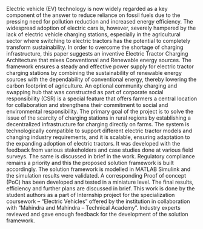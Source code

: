 Electric vehicle (EV) technology is now widely regarded as a key component of the answer to reduce reliance on fossil fuels due to the pressing need for pollution reduction and increased energy efficiency. The widespread adoption of electric cars is, however, severely hampered by the lack of electric vehicle charging stations, especially in the agricultural sector where switching to electric tractors has the potential to completely transform sustainability. In order to overcome the shortage of charging infrastructure, this paper suggests an inventive Electric Tractor Charging Architecture that mixes Conventional and Renewable energy sources. The framework ensures a steady and effective power supply for electric tractor charging stations by combining the sustainability of renewable energy sources with the dependability of conventional energy, thereby lowering the carbon footprint of agriculture. 
An optional community charging and swapping hub that was constructed as part of corporate social responsibility (CSR) is a special feature that offers farmers a central location for collaboration and strengthens their commitment to social and environmental responsibility. The primary goal of the project is to solve the issue of the scarcity of charging stations in rural regions by establishing a decentralized infrastructure for charging directly on farms. The system is technologically compatible to support different electric tractor models and changing industry requirements, and it is scalable, ensuring adaptation to the expanding adoption of electric tractors. It was developed with the feedback from various stakeholders and case studies done at various field surveys. The same is discussed in brief in the work. Regulatory compliance remains a priority and this the proposed solution framework is built accordingly. The solution framework is modelled in MATLAB Simulink and the simulation results were validated. A corresponding Proof of concept (PoC) has been developed and tested in a miniature level. The final results, efficiency and further plans are discussed in brief. This work is done by the student authors as a part of Internship project for the specialization coursework – “Electric Vehicles” offered by the institution in collaboration with “Mahindra and Mahindra – Technical Academy”. Industry experts reviewed and gave enough feedback for the development of the solution framework.
